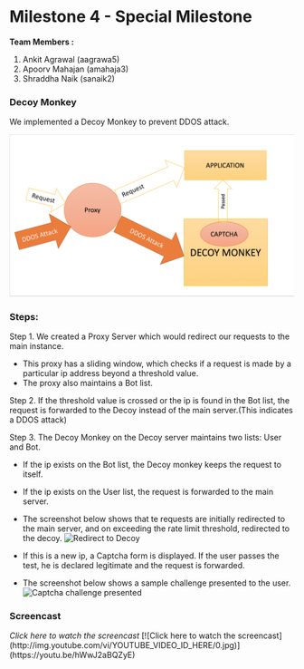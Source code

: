 Milestone 4 - Special Milestone
===========

**Team Members :**

1. Ankit Agrawal (aagrawa5)
2. Apoorv Mahajan (amahaja3)
3. Shraddha Naik (sanaik2)

### Decoy Monkey

We implemented a Decoy Monkey to prevent DDOS attack.

![](https://github.com/apoorvmahajan/M4/blob/master/images/Screen%20Shot%202015-12-06%20at%207.10.33%20PM.png)

### Steps:

Step 1. We created a Proxy Server which would redirect our requests to the main instance.

* This proxy has a sliding window, which checks if a request is made by a particular ip address beyond a threshold value.
* The proxy also maintains a Bot list.

Step 2. If the threshold value is crossed or the ip is found in the Bot list, the request is forwarded to the Decoy instead of the main server.(This indicates a DDOS attack)

Step 3. The Decoy Monkey on the Decoy server maintains two lists: User and Bot.

* If the ip exists on the Bot list, the Decoy monkey keeps the request to itself.
* If the ip exists on the User list, the request is forwarded to the main server.
* The screenshot below shows that te requests are initially redirected to the main server, and on exceeding the rate limit threshold, redirected to the decoy.
![Redirect to Decoy](https://cloud.githubusercontent.com/assets/3266051/11618334/49a11560-9c67-11e5-8808-6d17606ac0ec.png)

* If this is a new ip, a Captcha form is displayed. If the user passes the test, he is declared legitimate and the request is forwarded.
* The screenshot below shows a sample challenge presented to the user.
![Captcha challenge presented](https://cloud.githubusercontent.com/assets/3266051/11618366/87a1294a-9c67-11e5-9de2-45019f9a202a.png)



<h3>Screencast </h3>
 <i>Click here to watch the screencast </i>
[![Click here to watch the screencast] (http://img.youtube.com/vi/YOUTUBE_VIDEO_ID_HERE/0.jpg)](https://youtu.be/hWwJ2aBQZyE)
